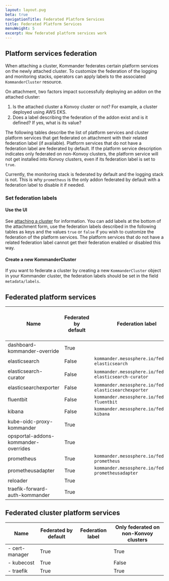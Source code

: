 ```yaml
---
layout: layout.pug
beta: true
navigationTitle: Federated Platform Services
title: Federated Platform Services
menuWeight: 5
excerpt: How federated platform services work
---
```


## Platform services federation

When attaching a cluster, Kommander federates certain platform services on the newly attached cluster. To customize the federation of the logging and monitoring stacks, operators can apply labels to the associated `KommanderCluster` resource.

On attachment, two factors impact successfully deploying an addon on the attached cluster:

1. Is the attached cluster a Konvoy cluster or not? For example, a cluster deployed using AWS EKS.
2. Does a label describing the federation of the addon exist and is it defined? If yes, what is its value?

The following tables describe the list of platform services and cluster platform services that get federated on attachment with their related federation label (if available). Platform services that do not have a federation label are federated by default. If the platform service description indicates only federated on non-Konvoy clusters, the platform service will not get installed into Konvoy clusters, even if its federation label is set to `true`.

Currently, the monitoring stack is federated by default and the logging stack is not. This is why `prometheus` is the only addon federated by default with a federation label to disable it if needed.

### Set federation labels

#### Use the UI

See [attaching a cluster](/dkp/kommander/latest/clusters/attach-cluster/) for information. You can add labels at the bottom of the attachment form, use the federation labels described in the following tables as keys and the values `true` or `false` if you wish to customize the federation of the platform services. The platform services that do not have a related federation label cannot get their federation enabled or disabled this way.

#### Create a new KommanderCluster

If you want to federate a cluster by creating a new `KommanderCluster` object in your Kommander cluster, the federation labels should be set in the field `metadata/labels`.

## Federated platform services

| Name                                 | Federated by default | Federation label                                         | Only federated on non-Konvoy clusters |
| ------------------------------------ | -------------------- | -------------------------------------------------------- | ------------------------------------- |
| dashboard-kommander-override         | True                 |                                                          | False                                 |
| elasticsearch                        | False                | `kommander.mesosphere.io/federate-elasticsearch`         | True                                  |
| elasticsearch-curator                | False                | `kommander.mesosphere.io/federate-elasticsearch-curator` | True                                  |
| elasticsearchexporter                | False                | `kommander.mesosphere.io/federate-elasticsearchexporter` | True                                  |
| fluentbit                            | False                | `kommander.mesosphere.io/federate-fluentbit`             | True                                  |
| kibana                               | False                | `kommander.mesosphere.io/federate-kibana`                | True                                  |
| kube-oidc-proxy-kommander            | True                 |                                                          | False                                 |
| opsportal-addons-kommander-overrides | True                 |                                                          | False                                 |
| prometheus                           | True                 | `kommander.mesosphere.io/federate-prometheus`            | True                                  |
| prometheusadapter                    | True                 | `kommander.mesosphere.io/federate-prometheusadapter`     | True                                  |
| reloader                             | True                 |                                                          | True                                  |
| traefik-forward-auth-kommander       | True                 |                                                          | False                                 |

## Federated cluster platform services

| Name           | Federated by default | Federation label | Only federated on non-Konvoy clusters |
| -------------- | -------------------- | ---------------- | ------------------------------------- |
| - cert-manager | True                 |                  | True                                  |
| - kubecost     | True                 |                  | False                                 |
| - traefik      | True                 |                  | True                                  |
